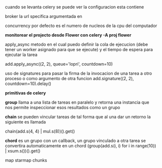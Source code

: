 cuando se levanta celery se puede ver la configuracion esta contiene

broker la url specifica argumentada en

concurrency por defecto es el numero de nucleos de la cpu del computador

**monitorear el projecto desde Flower con celery -A proj flower**

apply_async metodo en el cual puedo definir la cola de ejecucion (debe tener un worker asignado para que se ejecute)
y el tiempo de espera para ejecutar la tarea

add.apply_async((2, 2), queue='lopri', countdown=10)

uso de signatures para pasar la firma de la invocacion de una tarea a otro proceso o como argumento de otra funcion
add.signature((2, 2), countdown=10).delay()

**primitivas de celery**

**group**
llama a una lista de tareas en paralelo y retorna una instancia que nos permite inspeccionar esos resultados como un
grupo

**chain**
se pueden vincular tareas de tal forma que al una dar un retorno la siguiente es llamada

chain(add.s(4, 4) | mul.s(8))().get()

**chord**
es un grupo con un callback, un grupo vinculado a otra tarea se convertira automaticamente en un chord
(group(add.s(i, i) for i in range(10)) | xsum.s())().get()

map starmap chunks